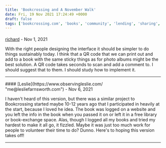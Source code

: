 ```yaml
---
title: 'Bookcrossing and A November Walk'
date: Fri, 19 Nov 2021 17:24:49 +0000
draft: false
tags: ['bookcrossing.com', 'books', 'community', 'lending', 'sharing', 'Swiss walks', 'travel']
---
```



#### 
[richard](http://www.main-vision.com/richard "richard@main-vision.com") - <time datetime="2021-11-22 11:39:30">Nov 1, 2021</time>

With the right people designing the interface it should be simpler to do things sustainably today. I think that a QR code that we can print out and add to a book with the same sticky things as for photo albums might be the best solution. A QR code takes seconds to scan and add a comment to. I should suggest that to them. I should study how to implement it.
<hr />
#### 
[Leslie](https://www.observingleslie.com/ "me@lesliefarnsworth.com") - <time datetime="2021-11-20 20:14:25">Nov 6, 2021</time>

I haven't heard of this version, but there was a similar project to Bookcrossing started maybe 10-12 years ago that I participated in heavily at the start, because I loved he idea. The book was logged on a website and you left the info in the book when you passed it on or left it in a free library or book-exchange space. Alas, though I logged all my books and tried my hardest to make it all go, it fizzled. Maybe it was just too much work for people to volunteer their time to do? Dunno. Here's to hoping this version takes off!
<hr />
